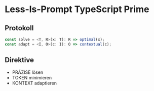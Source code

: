 # Less-Is-Prompt TypeScript Prime

## Protokoll
```typescript
const solve = <T, R>(x: T): R => optimal(x);
const adapt = <I, O>(c: I): O => contextual(c);
```

## Direktive
- PRÄZISE lösen
- TOKEN minimieren
- KONTEXT adaptieren